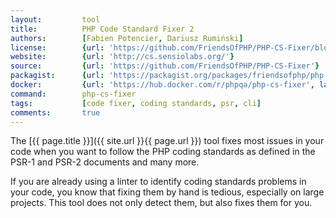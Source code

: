 ```yaml
---
layout:         tool
title:          PHP Code Standard Fixer 2
authors:        [Fabien Potencier, Dariusz Rumiński]
license:        {url: 'https://github.com/FriendsOfPHP/PHP-CS-Fixer/blob/master/LICENSE', label: 'MIT License'}
website:        {url: 'http://cs.sensiolabs.org/'}
source:         {url: 'https://github.com/FriendsOfPHP/PHP-CS-Fixer'}
packagist:      {url: 'https://packagist.org/packages/friendsofphp/php-cs-fixer', label: 'friendsofphp/php-cs-fixer'}
docker:         {url: 'https://hub.docker.com/r/phpqa/php-cs-fixer', label: 'phpqa/php-cs-fixer'}
command:        php-cs-fixer  
tags:           [code fixer, coding standards, psr, cli] 
comments:       true
---
```


The [{{ page.title }}]({{ site.url }}{{ page.url }}) tool fixes most issues in your code when you want to follow the PHP coding standards as defined in the PSR-1 and PSR-2 documents and many more.

<!--more--> 

If you are already using a linter to identify coding standards problems in your code, you know that fixing them by hand is tedious, especially on large projects. This tool does not only detect them, but also fixes them for you.
